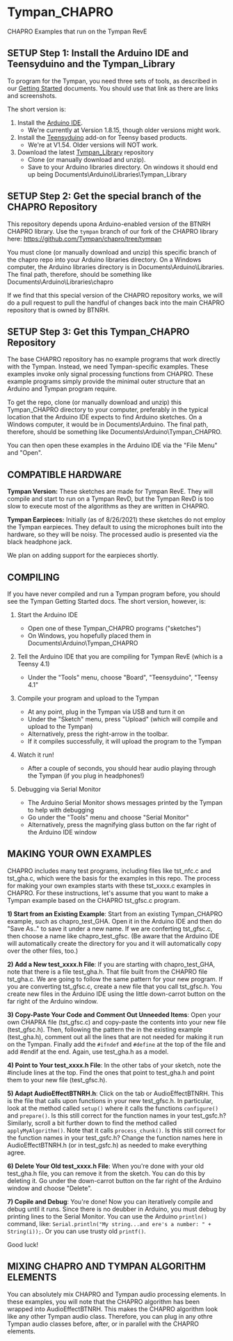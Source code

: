 # Tympan_CHAPRO
 CHAPRO Examples that run on the Tympan RevE

## SETUP Step 1: Install the Arduino IDE and Teensyduino and the Tympan_Library

To program for the Tympan, you need three sets of tools, as described in our [Getting Started](https://github.com/Tympan/Docs/wiki/Getting-Started-with-Tympan#install-software) documents.  You should use that link as there are links and screenshots.

The short version is:
1) Install the [Arduino IDE](https://www.arduino.cc/en/software).  
    * We're currently at Version 1.8.15, though older versions might work.
3) Install the [Teensyduino](https://www.pjrc.com/teensy/td_download.html) add-on for Teensy based products.
    * We're at V1.54.  Older versions will NOT work.
5) Download the latest [Tympan_Library](https://github.com/Tympan/Tympan_Library) repository
    * Clone (or manually download and unzip).
    * Save to your Arduino libraries directory.  On windows it should end up being Documents\Arduino\Libraries\Tympan_Library

## SETUP Step 2: Get the special branch of the CHAPRO Repository

This repository depends upona Arduino-enabled version of the BTNRH CHAPRO library.  Use the `tympan` branch of our fork of the CHAPRO library here: https://github.com/Tympan/chapro/tree/tympan

You must clone (or manually download and unzip) this specific branch of the chapro repo into your Arduino libraries directory.  On a Windows computer, the Arduino libraries directory is in Documents\Arduino\Libraries.  The final path, therefore, should be something like Documents\Arduino\Libraries\chapro

If we find that this special version of the CHAPRO repository works, we will do a pull request to pull the handful of changes back into the main CHAPRO repository that is owned by BTNRH.

## SETUP Step 3: Get this Tympan_CHAPRO Repository

The base CHAPRO repository has no example programs that work directly with the Tympan.  Instead, we need Tympan-specific examples.  These examples invoke only signal processing functions from CHAPRO.  These example programs simply provide the minimal outer structure that an Arduino and Tympan program require.

To get the repo, clone (or manually download and unzip) this Tympan_CHAPRO directory to your computer, preferably in the typical location that the Arduino IDE expects to find Arduino sketches.  On a Windows computer, it would be in Documents\Arduino.  The final path, therefore, should be something like Documents\Arduino\Tympan_CHAPRO.

You can then open these examples in the Arduino IDE via the "File Menu" and "Open".

## COMPATIBLE HARDWARE

**Tympan Version:** These sketches are made for Tympan RevE.  They will compile and start to run on a Tympan RevD, but the Tympan RevD is too slow to execute most of the algorithms as they are written in CHAPRO.  

**Tympan Earpieces:** Initially (as of 8/26/2021) these sketches do not employ the Tympan earpieces.  They default to using the microphones built into the hardware, so they will be noisy.  The processed audio is presented via the black headphone jack.

We plan on adding support for the earpieces shortly.

## COMPILING

If you have never compiled and run a Tympan program before, you should see the Tympan Getting Started docs.  The short version, however, is:

1) Start the Arduino IDE
    * Open one of these Tympan_CHAPRO programs ("sketches")
    * On Windows, you hopefully placed them in Documents\Arduino\Tympan_CHAPRO

2) Tell the Arduino IDE that you are compiling for Tympan RevE (which is a Teensy 4.1)
    * Under the "Tools" menu, choose "Board", "Teensyduino", "Teensy 4.1"

3) Compile your program and upload to the Tympan
    * At any point, plug in the Tympan via USB and turn it on
    * Under the "Sketch" menu, press "Upload" (which will compile and upload to the Tympan)
    * Alternatively, press the right-arrow in the toolbar.
    * If it compiles successfully, it will upload the program to the Tympan

4) Watch it run!
    * After a couple of seconds, you should hear audio playing through the Tympan (if you plug in headphones!)

5) Debugging via Serial Monitor
    * The Arduino Serial Monitor shows messages printed by the Tympan to help with debugging
    * Go under the "Tools" menu and choose "Serial Monitor"
    * Alternatively, press the magnifying glass button on the far right of the Arduino IDE window

## MAKING YOUR OWN EXAMPLES

CHAPRO includes many test programs, including files like tst_nfc.c and tst_gha.c, which were the basis for the examples in this repo.  The process for making your own examples starts with these tst_xxxx.c examples in CHAPRO.  For these instructions, let's assume that you want to make a Tympan example based on the CHAPRO tst_gfsc.c program.

**1) Start from an Existing Example**: Start from an existing Tympan_CHAPRO example, such as chapro_test_GHA.  Open it in the Arduino IDE and then do "Save As.." to save it under a new name.  If we are conferting tst_gfsc.c, then choose a name like chapro_test_gfsc.  (Be aware that the Arduino IDE will automatically create the directory for you and it will automatically copy over the other files, too.)

**2) Add a New test_xxxx.h File**:  If you are starting with chapro_test_GHA, note that there is a file test_gha.h.  That file built from the CHAPRO file tst_gha.c.  We are going to follow the same pattern for your new program.  If you are converting tst_gfsc.c, create a new file that you call tst_gfsc.h.  You create new files in the Arduino IDE using the little down-carrot button on the far right of the Arduino window.

**3) Copy-Paste Your Code and Comment Out Unneeded Items**:  Open your own CHAPRA file (tst_gfsc.c) and copy-paste the contents into your new file (test_gfsc.h).  Then, following the pattern the in the existing example (test_gha.h), comment out all the lines that are not needed for making it run on the Tympan.  Finally add the `#ifndef` and `#define` at the top of the file and add #endif at the end.  Again, use test_gha.h as a model.

**4) Point to Your test_xxxx.h File**:  In the other tabs of your sketch, note the #include lines at the top.  Find the ones that point to test_gha.h and point them to your new file (test_gfsc.h).

**5) Adapt AudioEffectBTNRH.h**: Click on the tab or AudioEffectBTNRH.  This is the file that calls upon functions in your new test_gfsc.h.  In particular, look at the method called `setup()` where it calls the functions `configure()` and `prepare()`.  Is this still correct for the function names in your test_gsfc.h?  Similarly, scroll a bit further down to find the method called `applyMyAlgorithm()`.  Note that it calls `process_chunk()`.  Is this still correct for the function names in your test_gsfc.h?  Change the function names here in AudioEffectBTNRH.h (or in test_gsfc.h) as needed to make everything agree.

**6) Delete Your Old test_xxxx.h File**:  When you're done with your old test_gha.h file, you can remove it from the sketch.  You can do this by deleting it.  Go under the down-carrot button on the far right of the Arduino window and choose "Delete".

**7) Copile and Debug**:  You're done!  Now you can iteratively compile and debug until it runs.  Since there is no deubber in Arduino, you must debug by printing lines to the Serial Monitor.  You can use the Arduino `println()` command, like: `Serial.println("My string...and ere's a number: " + String(i));`.  Or you can use trusty old `printf()`.

Good luck!

## MIXING CHAPRO AND TYMPAN ALGORITHM ELEMENTS

You can absolutely mix CHAPRO and Tympan audio processing elements.  In these examples, you will note that the CHAPRO algorithm has been wrapped into AudioEffectBTNRH.  This makes the CHAPRO algorithm look like any other Tympan audio class.  Therefore, you can plug in any othre Tympan audio classes before, after, or in parallel with the CHAPRO elements.  
